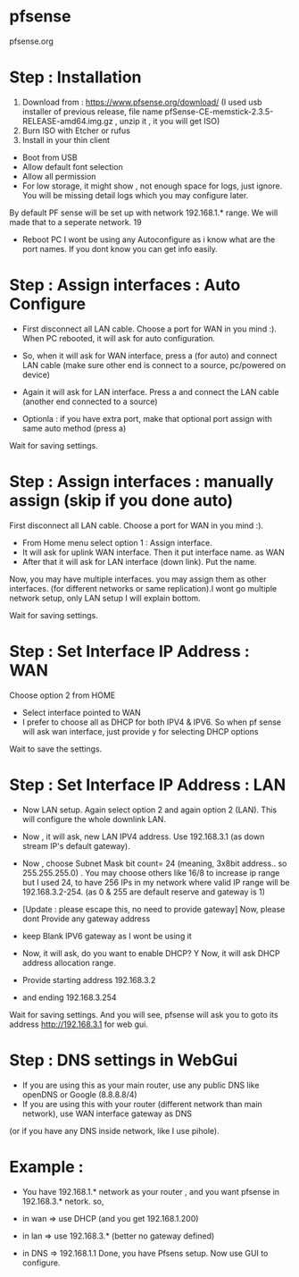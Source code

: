 # pfsense
pfsense.org

# Step : Installation 
1. Download from : https://www.pfsense.org/download/
(I used usb installer of previous release, file name pfSense-CE-memstick-2.3.5-RELEASE-amd64.img.gz , unzip it , it you will get ISO)
2. Burn ISO with Etcher or rufus 
3. Install in your thin client 
 - Boot from USB
 - Allow default font selection 
 - Allow all permission 
 - For low storage, it might show , not enough space for logs, just ignore. You will be missing detail logs which you may configure later. 
 
By default PF sense will be set up with network 192.168.1.* range. We will made that to a seperate network. 19

 - Reboot PC
I wont be using any Autoconfigure as i know what are the port names. If you dont know you can get info easily. 

# Step : Assign interfaces : Auto Configure 
- First disconnect all LAN cable. Choose a port for WAN in you mind :). 
When PC rebooted, it will ask for auto configuration. 
 - So, when it will ask for WAN interface, press a (for auto) and connect LAN cable (make sure other end is connect to a source, pc/powered on device)
- Again it will ask for LAN interface. Press a and connect the LAN cable (another end connected to a source)

- Optionla : if you have extra port, make that optional port assign with same auto method (press a)  

Wait for saving settings. 

# Step : Assign interfaces : manually assign (skip if you done auto) 
First disconnect all LAN cable. Choose a port for WAN in you mind :). 

- From Home menu select option 1 : Assign interface.  
- It will ask for uplink WAN interface. Then it put interface name. as WAN
- After that it will ask for LAN interface (down link). Put the name. 

Now, you may have multiple interfaces. you may assign them as other interfaces. (for different networks or same replication).I wont go multiple network setup, only LAN setup I will explain bottom. 

Wait for saving settings. 

# Step : Set Interface IP Address : WAN 
Choose option 2 from HOME
- Select interface pointed to WAN 
- I prefer to choose all as DHCP for both IPV4 & IPV6. So when pf sense will ask wan interface, just provide y for selecting DHCP options

Wait to save the settings. 

# Step : Set Interface IP Address : LAN

- Now LAN setup. Again select option 2 and again option 2 (LAN). This will configure the whole downlink LAN. 
- Now , it will ask, new LAN IPV4 address. Use 192.168.3.1 (as down stream IP's default gateway). 
- Now , choose Subnet Mask bit count= 24 
(meaning, 3x8bit address.. so 255.255.255.0) . You may choose others like 16/8 to increase ip range but I used 24, to have 256 IPs in my network where valid IP range will be 192.168.3.2-254. (as 0 & 255 are default reserve and gateway is 1) 
- [Update : please escape this, no need to provide gateway] Now, please dont Provide any gateway address

- keep Blank IPV6 gateway as I wont be using it
- Now, it will ask, do you want to enable DHCP? Y 
Now, it will ask DHCP address allocation range. 
- Provide starting address 192.168.3.2 
- and ending 192.168.3.254

Wait for saving settings. 
And you will see, pfsense will ask you to goto its address http://192.168.3.1 for web gui. 

# Step : DNS settings in WebGui
- If you are using this as your main router, use any public DNS like openDNS or Google (8.8.8.8/4)
- If you are using this with your router (different network than main network), use WAN interface gateway as DNS 

(or if you have any DNS inside network, like I use pihole). 

# Example : 
- You have 192.168.1.* network as your router , and you want pfsense in 192.168.3.* netork. 
so, 

- in wan => use DHCP (and you get 192.168.1.200)
- in lan => use 192.168.3.* (better no gateway defined)
- in DNS => 192.168.1.1
Done, you have Pfsens setup. Now use GUI to configure. 

